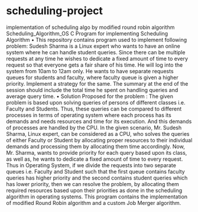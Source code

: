 # scheduling-project
implementation of scheduling algo by modified round robin algorithm
Scheduling_Algorithm_OS
C Program for implementing Scheduling Algorithm
•	This repository contains program used to implement following problem:
Sudesh Sharma is a Linux expert who wants to have an online system where he can handle student queries. Since there can be multiple requests at any time he wishes to dedicate a fixed amount of time to every request so that everyone gets a fair share of his time. He will log into the system from 10am to 12am only. He wants to have separate requests queues for students and faculty, where faculty queue is given a higher priority. Implement a strategy for the same. The summary at the end of the session should include the total time he spent on handling queries and average query time.
•	Solution Proposed for the problem :
The given problem is based upon solving queries of persons of different classes i.e. Faculty and Students. Thus, these queries can be compared to different processes in terms of operating system where each process has its demands and needs resources and time for its execution. And this demands of processes are handled by the CPU. In the given scenario, Mr. Sudesh Sharma, Linux expert, can be considered as a CPU, who solves the queries of either Faculty or Student by allocating proper resources to their individual demands and processing them by allocating them time accordingly. Now, Mr. Sharma, wants to provide priority for each query based upon its class, as well as, he wants to dedicate a fixed amount of time to every request. Thus in Operating System, if we divide the requests into two separate queues i.e. Faculty and Student such that the first queue contains faculty queries has higher priority and the second contains student queries which has lower priority, then we can resolve the problem, by allocating them required resources based upon their priorities as done in the scheduling algorithm in operating systems.
This program contains the implementation of modified Round Robin algorithm and a custom Job Merger algorithm.

